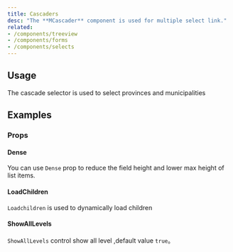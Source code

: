 ```yaml
---
title: Cascaders
desc: "The **MCascader** component is used for multiple select link."
related:
- /components/treeview
- /components/forms
- /components/selects
---
```


## Usage

The cascade selector is used to select provinces and municipalities

<cascaders-usage></cascaders-usage>

## Examples

### Props

#### Dense

You can use `Dense` prop to reduce the field height and lower max height of list items.

<example file="" />

#### LoadChildren

`Loadchildren` is used to dynamically load children

<example file="" />

#### ShowAllLevels

`ShowAllLevels` control show all level ,default value `true`。

<example file="" />




